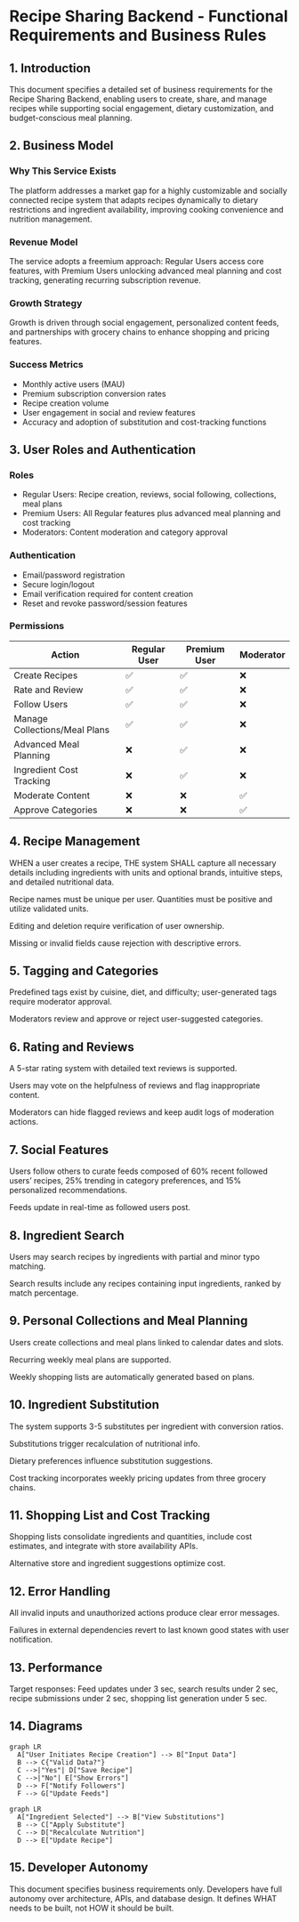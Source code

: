 # Recipe Sharing Backend - Functional Requirements and Business Rules

## 1. Introduction
This document specifies a detailed set of business requirements for the Recipe Sharing Backend, enabling users to create, share, and manage recipes while supporting social engagement, dietary customization, and budget-conscious meal planning.

## 2. Business Model

### Why This Service Exists
The platform addresses a market gap for a highly customizable and socially connected recipe system that adapts recipes dynamically to dietary restrictions and ingredient availability, improving cooking convenience and nutrition management.

### Revenue Model
The service adopts a freemium approach: Regular Users access core features, with Premium Users unlocking advanced meal planning and cost tracking, generating recurring subscription revenue.

### Growth Strategy
Growth is driven through social engagement, personalized content feeds, and partnerships with grocery chains to enhance shopping and pricing features.

### Success Metrics
- Monthly active users (MAU)
- Premium subscription conversion rates
- Recipe creation volume
- User engagement in social and review features
- Accuracy and adoption of substitution and cost-tracking functions

## 3. User Roles and Authentication

### Roles
- Regular Users: Recipe creation, reviews, social following, collections, meal plans
- Premium Users: All Regular features plus advanced meal planning and cost tracking
- Moderators: Content moderation and category approval

### Authentication
- Email/password registration
- Secure login/logout
- Email verification required for content creation
- Reset and revoke password/session features

### Permissions
| Action | Regular User | Premium User | Moderator |
|--------|--------------|--------------|-----------|
| Create Recipes | ✅ | ✅ | ❌ |
| Rate and Review | ✅ | ✅ | ❌ |
| Follow Users | ✅ | ✅ | ❌ |
| Manage Collections/Meal Plans | ✅ | ✅ | ❌ |
| Advanced Meal Planning | ❌ | ✅ | ❌ |
| Ingredient Cost Tracking | ❌ | ✅ | ❌ |
| Moderate Content | ❌ | ❌ | ✅ |
| Approve Categories | ❌ | ❌ | ✅ |

## 4. Recipe Management

WHEN a user creates a recipe, THE system SHALL capture all necessary details including ingredients with units and optional brands, intuitive steps, and detailed nutritional data.

Recipe names must be unique per user. Quantities must be positive and utilize validated units.

Editing and deletion require verification of user ownership.

Missing or invalid fields cause rejection with descriptive errors.

## 5. Tagging and Categories

Predefined tags exist by cuisine, diet, and difficulty; user-generated tags require moderator approval.

Moderators review and approve or reject user-suggested categories.

## 6. Rating and Reviews

A 5-star rating system with detailed text reviews is supported.

Users may vote on the helpfulness of reviews and flag inappropriate content.

Moderators can hide flagged reviews and keep audit logs of moderation actions.

## 7. Social Features

Users follow others to curate feeds composed of 60% recent followed users’ recipes, 25% trending in category preferences, and 15% personalized recommendations.

Feeds update in real-time as followed users post.

## 8. Ingredient Search

Users may search recipes by ingredients with partial and minor typo matching.

Search results include any recipes containing input ingredients, ranked by match percentage.

## 9. Personal Collections and Meal Planning

Users create collections and meal plans linked to calendar dates and slots.

Recurring weekly meal plans are supported.

Weekly shopping lists are automatically generated based on plans.

## 10. Ingredient Substitution

The system supports 3-5 substitutes per ingredient with conversion ratios.

Substitutions trigger recalculation of nutritional info.

Dietary preferences influence substitution suggestions.

Cost tracking incorporates weekly pricing updates from three grocery chains.

## 11. Shopping List and Cost Tracking

Shopping lists consolidate ingredients and quantities, include cost estimates, and integrate with store availability APIs.

Alternative store and ingredient suggestions optimize cost.

## 12. Error Handling

All invalid inputs and unauthorized actions produce clear error messages.

Failures in external dependencies revert to last known good states with user notification.

## 13. Performance

Target responses: Feed updates under 3 sec, search results under 2 sec, recipe submissions under 2 sec, shopping list generation under 5 sec.

## 14. Diagrams

```mermaid
graph LR
  A["User Initiates Recipe Creation"] --> B["Input Data"]
  B --> C{"Valid Data?"}
  C -->|"Yes"| D["Save Recipe"]
  C -->|"No"| E["Show Errors"]
  D --> F["Notify Followers"]
  F --> G["Update Feeds"]
```

```mermaid
graph LR
  A["Ingredient Selected"] --> B["View Substitutions"]
  B --> C["Apply Substitute"]
  C --> D["Recalculate Nutrition"]
  D --> E["Update Recipe"]
```

## 15. Developer Autonomy

This document specifies business requirements only. Developers have full autonomy over architecture, APIs, and database design. It defines WHAT needs to be built, not HOW it should be built.
